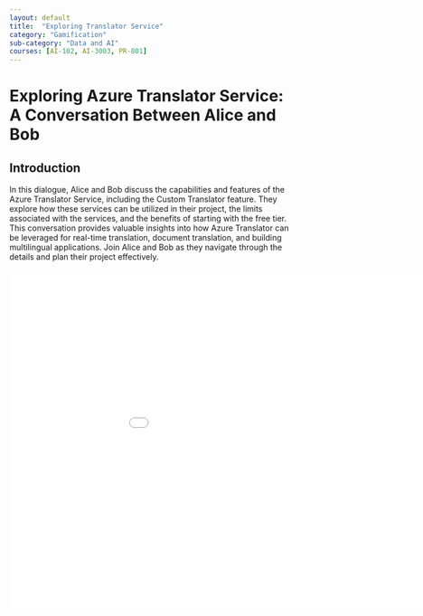 ```yaml
---
layout: default
title:  "Exploring Translator Service"
category: "Gamification"
sub-category: "Data and AI"
courses: [AI-102, AI-3003, PR-801]
---
```


# Exploring Azure Translator Service: A Conversation Between Alice and Bob

## Introduction

In this dialogue, Alice and Bob discuss the capabilities and features of the Azure Translator Service, including the Custom Translator feature. They explore how these services can be utilized in their project, the limits associated with the services, and the benefits of starting with the free tier. This conversation provides valuable insights into how Azure Translator can be leveraged for real-time translation, document translation, and building multilingual applications. Join Alice and Bob as they navigate through the details and plan their project effectively.

<iframe class="smart-player-embed-iframe" id="embeddedSmartPlayerInstance" src="/iengage/project-files/gamification/Data and AI/videos/exploringtranslator/exploringtranslator_player.html?embedIFrameId=embeddedSmartPlayerInstance" width="1024" height="600" scrolling="no" frameborder="0" webkitAllowFullScreen mozallowfullscreen allowFullScreen></iframe>
